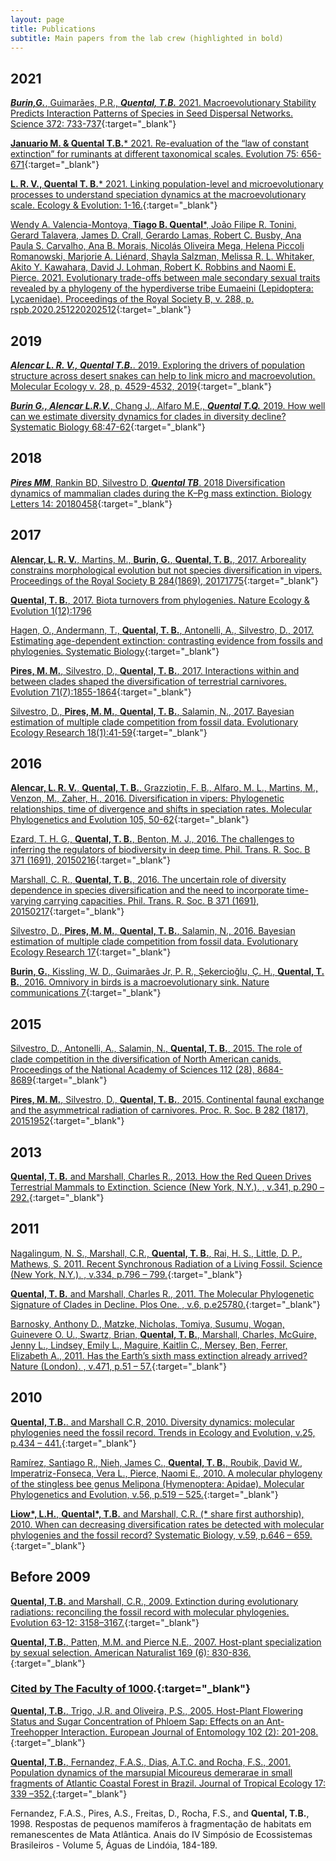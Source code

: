 ```yaml
---
layout: page
title: Publications
subtitle: Main papers from the lab crew (highlighted in bold)
---
```



## 2021

[***Burin,G.***, Guimarães, P.R., ***Quental, T.B.*** 2021. Macroevolutionary Stability Predicts Interaction Patterns of Species in Seed Dispersal Networks. Science 372: 733-737](https://www.science.org/doi/10.1126/science.abf0556){:target="_blank"}


[**Januario M. & Quental T.B.*** 2021. Re-evaluation of the “law of constant extinction” for ruminants at different taxonomical scales. Evolution 75: 656-671](https://doi.org/10.1111/evo.14177){:target="_blank"}


[**L. R. V., Quental T. B.*** 2021. Linking population-level and microevolutionary processes to understand speciation dynamics at the macroevolutionary scale. Ecology & Evolution: 1-16.](https://doi.org/10.1002/ece3.7511){:target="_blank"}



[Wendy A. Valencia-Montoya, **Tiago B. Quental***, João Filipe R. Tonini, Gerard Talavera, James D. Crall, Gerardo Lamas, Robert C. Busby, Ana Paula S. Carvalho, Ana B. Morais, Nicolás Oliveira Mega, Helena Piccoli Romanowski, Marjorie A. Liénard, Shayla Salzman, Melissa R. L. Whitaker, Akito Y. Kawahara, David J. Lohman, Robert K. Robbins and Naomi E. Pierce. 2021. Evolutionary trade-offs between male secondary sexual traits revealed by a phylogeny of the hyperdiverse tribe Eumaeini (Lepidoptera: Lycaenidae). Proceedings of the Royal Society B, v. 288, p. rspb.2020.251220202512](https://doi.org/10.1098/rspb.2020.2512){:target="_blank"}





## 2019

[***Alencar L. R. V., Quental T.B.***. 2019. Exploring the drivers of population structure across desert snakes can help to link micro and macroevolution. Molecular Ecology v. 28, p. 4529-4532, 2019](https://onlinelibrary.wiley.com/doi/10.1111/mec.15247   ){:target="_blank"}

[***Burin G., Alencar L.R.V.***, Chang J., Alfaro M.E., ***Quental T.Q.*** 2019. How well can we estimate diversity dynamics for clades in diversity decline? Systematic Biology 68:47-62](https://doi.org/10.1093/sysbio/syy037){:target="_blank"}


## 2018

[***Pires MM***, Rankin BD, Silvestro D, ***Quental TB***. 2018 Diversification dynamics of mammalian clades during the K–Pg mass extinction. Biology Letters 14: 20180458]( http://dx.doi.org/10.1098/rsbl.2018.0458){:target="_blank"}



## 2017

[**Alencar, L. R. V.**, Martins, M., **Burin, G.**, **Quental, T. B.**, 2017. Arboreality constrains morphological evolution but not species diversification in vipers. Proceedings of the Royal Society B 284(1869), 20171775](http://rspb.royalsocietypublishing.org/content/284/1869/20171775){:target="_blank"}

[**Quental, T. B.**, 2017. Biota turnovers from phylogenies. Nature Ecology & Evolution 1(12):1796](https://www.nature.com/articles/s41559-017-0363-8)

[Hagen, O., Andermann, T., **Quental, T. B.**, Antonelli, A., Silvestro, D., 2017. Estimating age-dependent extinction: contrasting evidence from fossils and phylogenies. Systematic Biology](https://academic.oup.com/sysbio/advance-article/doi/10.1093/sysbio/syx082/4563320){:target="_blank"}

[**Pires, M. M.**, Silvestro, D., **Quental, T. B.**, 2017. Interactions within and between clades shaped the diversification of terrestrial carnivores. Evolution 71(7):1855-1864](http://onlinelibrary.wiley.com/doi/10.1111/evo.13269/full){:target="_blank"}

[Silvestro, D., **Pires, M. M.**, **Quental, T. B.**, Salamin, N., 2017. Bayesian estimation of multiple clade competition from fossil data. Evolutionary Ecology Research 18(1):41-59](http://www.evolutionary-ecology.com/abstracts/v18/3010.html){:target="_blank"}


## 2016

[**Alencar, L. R. V.**, **Quental, T. B.**, Grazziotin, F. B., Alfaro, M. L., Martins, M., Venzon, M., Zaher, H., 2016. Diversification in vipers: Phylogenetic relationships, time of divergence and shifts in speciation rates. Molecular Phylogenetics and Evolution 105, 50-62](http://www.sciencedirect.com/science/article/pii/S1055790316301853){:target="_blank"}

[Ezard, T. H. G., **Quental, T. B.**, Benton, M. J., 2016. The challenges to inferring the regulators of biodiversity in deep time. Phil. Trans. R. Soc. B 371 (1691), 20150216](http://rstb.royalsocietypublishing.org/content/371/1691/20150216){:target="_blank"}

[Marshall, C. R., **Quental, T. B.**, 2016. The uncertain role of diversity dependence in species diversification and the need to incorporate time-varying carrying capacities. Phil. Trans. R. Soc. B 371 (1691), 20150217](http://rstb.royalsocietypublishing.org/content/371/1691/20150217){:target="_blank"}

[Silvestro, D., **Pires, M. M.**, **Quental, T. B.**, Salamin, N., 2016. Bayesian estimation of multiple clade competition from fossil data. Evolutionary Ecology Research 17](http://www.antonelli-lab.net/pdf/Silvestro_evol_ecol_2016.pdf){:target="_blank"}

[**Burin, G.**, Kissling, W. D., Guimarães Jr, P. R., Şekercioğlu, Ç. H., **Quental, T. B.**, 2016. Omnivory in birds is a macroevolutionary sink. Nature communications 7](http://www.nature.com/articles/ncomms11250){:target="_blank"}


## 2015

[Silvestro, D., Antonelli, A., Salamin, N., **Quental, T. B.**, 2015. The role of clade competition in the diversification of North American canids. Proceedings of the National Academy of Sciences 112 (28), 8684-8689](http://www.pnas.org/content/112/28/8684.short){:target="_blank"}

[**Pires, M. M.**, Silvestro, D., **Quental, T. B.**, 2015. Continental faunal exchange and the asymmetrical radiation of carnivores. Proc. R. Soc. B 282 (1817), 20151952](http://rspb.royalsocietypublishing.org/content/282/1817/20151952){:target="_blank"}

## 2013
   
[**Quental, T. B.** and Marshall, Charles R., 2013. How the Red Queen Drives Terrestrial Mammals to Extinction. Science (New York, N.Y.). , v.341, p.290 – 292.](http://www.sciencemag.org/content/341/6143/290){:target="_blank"}

## 2011

[Nagalingum, N. S., Marshall, C.R., **Quental, T. B.**, Rai, H. S., Little, D. P., Mathews, S. 2011. Recent Synchronous Radiation of a Living Fossil. Science (New York, N.Y.). , v.334, p.796 – 799.](http://www.sciencemag.org/content/334/6057/796){:target="_blank"}

[**Quental, T. B.** and Marshall, Charles R., 2011. The Molecular Phylogenetic Signature of Clades in Decline. Plos One. , v.6, p.e25780.](http://www.plosone.org/article/info%3Adoi%2F10.1371%2Fjournal.pone.0025780){:target="_blank"}

[Barnosky, Anthony D., Matzke, Nicholas, Tomiya, Susumu, Wogan, Guinevere O. U., Swartz, Brian, **Quental, T. B.**, Marshall, Charles, McGuire, Jenny L., Lindsey, Emily L., Maguire, Kaitlin C., Mersey, Ben, Ferrer, Elizabeth A., 2011. Has the Earth’s sixth mass extinction already arrived? Nature (London). , v.471, p.51 – 57.](http://www.nature.com/nature/journal/v471/n7336/full/nature09678.html){:target="_blank"}

## 2010
   
[**Quental, T.B.**. and Marshall C.R, 2010. Diversity dynamics: molecular phylogenies need the fossil record. Trends in Ecology and Evolution, v.25, p.434 – 441.](http://www.cell.com/trends/ecology-evolution/abstract/S0169-5347(10)00101-1){:target="_blank"}

[Ramírez, Santiago R., Nieh, James C., **Quental, T. B.**, Roubik, David W., Imperatriz-Fonseca, Vera L., Pierce, Naomi E., 2010. A molecular phylogeny of the stingless bee genus Melipona (Hymenoptera: Apidae). Molecular Phylogenetics and Evolution, v.56, p.519 – 525.](http://www.sciencedirect.com/science/article/pii/S1055790310001922){:target="_blank"}

[**Liow\*, L.H.**, **Quental\*, T.B.** and Marshall, C.R. (\* share first authorship), 2010. When can decreasing diversification rates be detected with molecular phylogenies and the fossil record? Systematic Biology, v.59, p.646 – 659.](http://sysbio.oxfordjournals.org/content/early/2010/10/01/sysbio.syq052){:target="_blank"}

## Before 2009
   
[**Quental, T.B.** and Marshall, C.R., 2009. Extinction during evolutionary radiations: reconciling the fossil record with molecular phylogenies. Evolution 63-12: 3158–3167.](http://www.bioone.org/doi/abs/10.1111/j.1558-5646.2009.00794.x?journalCode=evol){:target="_blank"}

[**Quental, T.B.**, Patten, M.M. and Pierce N.E., 2007. Host-plant specialization by sexual selection. American Naturalist 169 (6): 830-836.](http://www.jstor.org/pss/10.1086/516654){:target="_blank"}
### [Cited by The Faculty of 1000](http://f1000.com/1084843).{:target="_blank"}

[**Quental, T.B.**, Trigo, J.R. and Oliveira, P.S., 2005. Host-Plant Flowering Status and Sugar Concentration of Phloem Sap: Effects on an Ant-Treehopper Interaction. European Journal of Entomology 102 (2): 201-208.](http://www.eje.cz/scripts/viewabstract.php?abstract=998){:target="_blank"}

[**Quental, T.B.**, Fernandez, F.A.S., Dias, A.T.C. and Rocha, F.S., 2001. Population dynamics of the marsupial Micoureus demerarae in small fragments of Atlantic Coastal Forest in Brazil. Journal of Tropical Ecology 17: 339 –352.](http://journals.cambridge.org/action/displayAbstract;jsessionid=D5D5BCCD9521E99678AF4784D93633EE.journals?fromPage=online&aid=73641){:target="_blank"}

Fernandez, F.A.S., Pires, A.S., Freitas, D., Rocha, F.S., and **Quental, T.B.**, 1998. Respostas de pequenos mamíferos à fragmentação de habitats em remanescentes de Mata Atlântica. Anais do IV Simpósio de Ecossistemas Brasileiros - Volume 5, Águas de Lindóia, 184-189.
 
 
